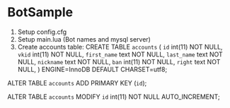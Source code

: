 # BotSample
1) Setup config.cfg
2) Setup main.lua (Bot names and mysql server)
3) Create accounts table:
CREATE TABLE `accounts` (
`id` int(11) NOT NULL,
`vkid` int(11) NOT NULL,
`first_name` text NOT NULL,
`last_name` text NOT NULL,
`nickname` text NOT NULL,
`ban` int(11) NOT NULL,
`right` text NOT NULL,
) ENGINE=InnoDB DEFAULT CHARSET=utf8;

ALTER TABLE `accounts` 
ADD PRIMARY KEY (`id`);

ALTER TABLE `accounts`
MODIFY `id` int(11) NOT NULL AUTO_INCREMENT;
